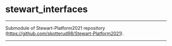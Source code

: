 # stewart_interfaces
***********************************************************************************************

Submodule of Stewart-Platform2021 repository (https://github.com/skotterud98/Stewart-Platform2021).

***********************************************************************************************
